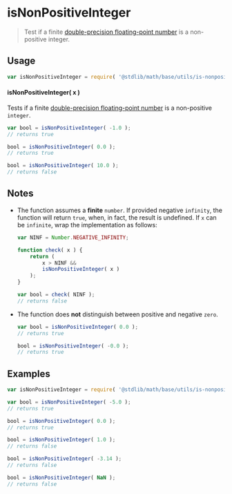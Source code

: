 isNonPositiveInteger
===

> Test if a finite [double-precision floating-point number][ieee754] is a non-positive integer.


<!-- <usage> -->

## Usage

``` javascript
var isNonPositiveInteger = require( '@stdlib/math/base/utils/is-nonpositive-integer' );
```

#### isNonPositiveInteger( x )

Tests if a finite [double-precision floating-point number][ieee754] is a non-positive `integer`.

``` javascript
var bool = isNonPositiveInteger( -1.0 );
// returns true

bool = isNonPositiveInteger( 0.0 );
// returns true

bool = isNonPositiveInteger( 10.0 );
// returns false
```

<!-- </usage> -->


<!-- <notes> -->

## Notes

* The function assumes a __finite__ `number`. If provided negative `infinity`, the function will return `true`, when, in fact, the result is undefined. If `x` can be `infinite`, wrap the implementation as follows:

    ``` javascript
    var NINF = Number.NEGATIVE_INFINITY;

    function check( x ) {
        return (
            x > NINF &&
            isNonPositiveInteger( x )
        );
    }

    var bool = check( NINF );
    // returns false
    ```

* The function does __not__ distinguish between positive and negative `zero`.

    ``` javascript
    var bool = isNonPositiveInteger( 0.0 );
    // returns true

    bool = isNonPositiveInteger( -0.0 );
    // returns true
    ```

<!-- </notes> -->


<!-- <examples> -->

## Examples

``` javascript
var isNonPositiveInteger = require( '@stdlib/math/base/utils/is-nonpositive-integer' );

var bool = isNonPositiveInteger( -5.0 );
// returns true

bool = isNonPositiveInteger( 0.0 );
// returns true

bool = isNonPositiveInteger( 1.0 );
// returns false

bool = isNonPositiveInteger( -3.14 );
// returns false

bool = isNonPositiveInteger( NaN );
// returns false
```

<!-- </examples> -->


<!-- <links> -->

[ieee754]: https://en.wikipedia.org/wiki/IEEE_754-1985

<!-- </links> -->
